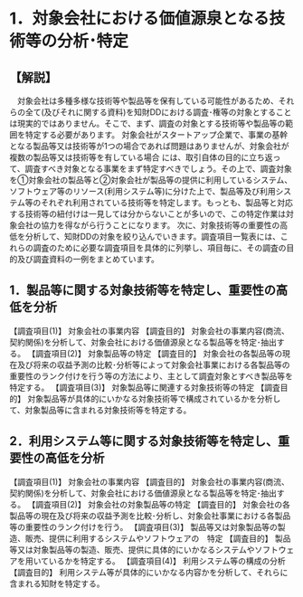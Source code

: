 # 1．対象会社における価値源泉となる技術等の分析･特定

## 【解説】
　対象会社は多種多様な技術等や製品等を保有している可能性があるため、それらの全て(及びそれに関する資料)を知財DDにおける調査･権等の対象とすることは現実的ではありません。そこで、まず、調査の対象とする技術等や製品等の範囲を特定する必要があります。
対象会社がスタートアップ企業で、事業の基幹となる製品等又は技術等が1つの場合であれば問題はありませんが、対象会社が複数の製品等又は技術等を有している場合 には、取引自体の目的に立ち返って、調査すべき対象となる事業をまず特定すべきでしょう。その上で、調査対象を①対象会社の製品等と②対象会社が製品等の提供に利用しているシステム、ソフトウェア等のリソース(利用システム等)に分けた上で、製品等及び利用システム等のそれぞれ利用されている技術等を特定します。もっとも、製品等と対応する技術等の紐付けは一見しては分からないことが多いので、この特定作業は対象会社の協力を得ながら行うことになります。
次に、対象技術等の重要性の高低を分析して、知財DDの対象を絞り込んでいきます。調査項目一覧表には、これらの調査のために必要な調査項目を具体的に列挙し、項目毎に、その調査の目的及び調査資料の一例をまとめています。

## 1．製品等に関する対象技術等を特定し、重要性の高低を分析
【調査項目(1)】
対象会社の事業内容
【調査目的】
対象会社の事業内容(商流、契約関係)を分析して、対象会社における価値源泉となる製品等を特定･抽出する。
【調査項目(2)】
対象製品等の特定
【調査目的】
対象会社の各製品等の現在及び将来の収益予測の比較･分析等によって対象会社事業における各製品等の重要性のランク付けを行う等の方法により、主として調査対象とすべき製品等を特定する。
【調査項目(3)】
対象製品等に関連する対象技術等の特定
【調査目的】
対象製品等が具体的にいかなる対象技術等で構成されているかを分析して、対象製品等に含まれる対象技術等を特定する。

## 2．利用システム等に関する対象技術等を特定し、重要性の高低を分析
【調査項目(1)】
対象会社の事業内容
【調査目的】
対象会社の事業内容(商流、契約関係)を分析して、対象会社における価値源泉となる製品等を特定･抽出する。
【調査項目(2)】
対象会社の対象製品等の特定
【調査目的】
対象会社の各製品等の現在及び将来の収益予測を比較･分析し、対象会社事業における各製品等の重要性のランク付けを行う。
【調査項目(3)】
製品等又は対象製品等の製造、販売、提供に利用するシステムやソフトウェアの　特定
【調査目的】
製品等又は対象製品等の製造、販売、提供に具体的にいかなるシステムやソフトウェアを用いているかを特定する。
【調査項目(4)】
利用システム等の構成の分析
【調査目的】
利用システム等が具体的にいかなる内容かを分析して、それらに含まれる知財を特定する。
